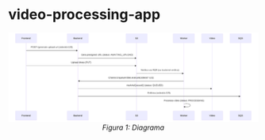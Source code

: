 # video-processing-app

<p align="center">
  <img src="./images/diagram.svg" alt="V1">
  <br>
  <em>Figura 1: Diagrama</em>
</p>
